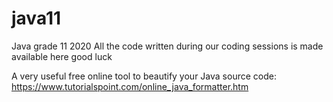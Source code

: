 # java11
Java grade 11 2020
All the code written during our coding sessions is made available here
good luck

A very useful free online tool to beautify your Java source code:
https://www.tutorialspoint.com/online_java_formatter.htm
